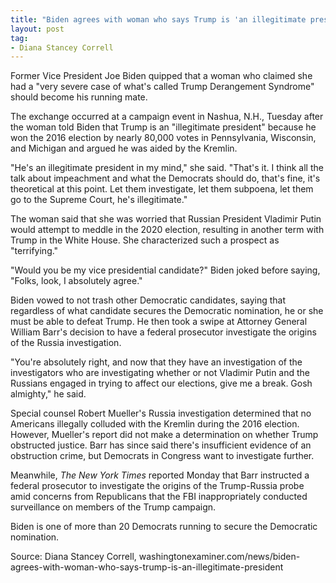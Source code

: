 ```yaml
---
title: "Biden agrees with woman who says Trump is 'an illegitimate president'"
layout: post
tag:
- Diana Stancey Correll
---
```


Former Vice President Joe Biden quipped that a woman who claimed she had a "very severe case of what's called Trump Derangement Syndrome" should become his running mate.

The exchange occurred at a campaign event in Nashua, N.H., Tuesday after the woman told Biden that Trump is an "illegitimate president" because he won the 2016 election by nearly 80,000 votes in Pennsylvania, Wisconsin, and Michigan and argued he was aided by the Kremlin.

"He's an illegitimate president in my mind," she said. "That's it. I think all the talk about impeachment and what the Democrats should do, that's fine, it's theoretical at this point. Let them investigate, let them subpoena, let them go to the Supreme Court, he's illegitimate."

The woman said that she was worried that Russian President Vladimir Putin would attempt to meddle in the 2020 election, resulting in another term with Trump in the White House. She characterized such a prospect as "terrifying."

"Would you be my vice presidential candidate?" Biden joked before saying, "Folks, look, I absolutely agree."

Biden vowed to not trash other Democratic candidates, saying that regardless of what candidate secures the Democratic nomination, he or she must be able to defeat Trump. He then took a swipe at Attorney General William Barr's decision to have a federal prosecutor investigate the origins of the Russia investigation.

"You're absolutely right, and now that they have an investigation of the investigators who are investigating whether or not Vladimir Putin and the Russians engaged in trying to affect our elections, give me a break. Gosh almighty," he said.

Special counsel Robert Mueller's Russia investigation determined that no Americans illegally colluded with the Kremlin during the 2016 election. However, Mueller's report did not make a determination on whether Trump obstructed justice. Barr has since said there's insufficient evidence of an obstruction crime, but Democrats in Congress want to investigate further.

Meanwhile, *The New York Times* reported Monday that Barr instructed a federal prosecutor to investigate the origins of the Trump-Russia probe amid concerns from Republicans that the FBI inappropriately conducted surveillance on members of the Trump campaign.

Biden is one of more than 20 Democrats running to secure the Democratic nomination.

Source: Diana Stancey Correll, washingtonexaminer.com/news/biden-agrees-with-woman-who-says-trump-is-an-illegitimate-president

